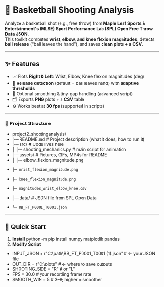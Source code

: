 # 🏀 Basketball Shooting Analysis

Analyze a basketball shot (e.g., free throw) from **Maple Leaf Sports & Entertainment's (MLSE) Sport Performance Lab (SPL) Open Free Throw Data JSON**.  
This toolkit computes **wrist, elbow, and knee flexion magnitudes**, detects **ball release** (“ball leaves the hand”), and saves **clean plots + a CSV**. 

---

## ✨ Features

- 📈 Plots **Right & Left**: Wrist, Elbow, Knee flexion magnitudes (deg)
- 🎯 **Release detection** (default = ball leaves hand) with **adaptive thresholds**
- 🧽 Optional smoothing & tiny-gap handling (advanced script)
- 🗂️ Exports **PNG** plots + a **CSV** table
- ⚙️ Works best at **30 fps** (supported in scripts)

---

### 📂 Project Structure
- project2_shootinganalysis/
- ├─ README.md          # Project description (what it does, how to run it)
- ├─ src/               # Code lives here
- │   ├─ shooting_mechanics.py   # main script for animation              
- ├─ assets/            # Pictures, GIFs, MP4s for README
- │   ├─ elbow_flexion_magnitude.png
-     ├─ wrist_flexion_magnitude.png
-     ├─ knee_flexion_magnitude.png
-     ├─ magnitudes_wrist_elbow_knee.csv
- ├─ data/              # JSON file from SPL Open Data 
-     └─ BB_FT_P0001_T0001.json

---

## 🚀 Quick Start

1. **Install**
   python -m pip install numpy matplotlib pandas
2. **Modify Script**
- INPUT_JSON    = r"C:\path\BB_FT_P0001_T0001 (1).json"  # ← your JSON file
- OUT_DIR       = r"C:\plots"                            # ← where to save outputs
- SHOOTING_SIDE = "R"                                    # or "L"
- FPS           = 30.0                                   # your recording frame rate
- SMOOTH_WIN    = 5                                      # 3–9; higher = smoother
